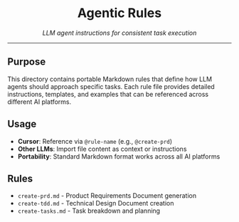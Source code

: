 <div align="center">

# Agentic Rules

_LLM agent instructions for consistent task execution_

</div>

---

## Purpose

This directory contains portable Markdown rules that define how LLM agents should approach specific tasks. Each rule file provides detailed instructions, templates, and examples that can be referenced across different AI platforms.

## Usage

- **Cursor**: Reference via `@rule-name` (e.g., `@create-prd`)
- **Other LLMs**: Import file content as context or instructions
- **Portability**: Standard Markdown format works across all AI platforms

## Rules

- `create-prd.md` - Product Requirements Document generation
- `create-tdd.md` - Technical Design Document creation
- `create-tasks.md` - Task breakdown and planning
